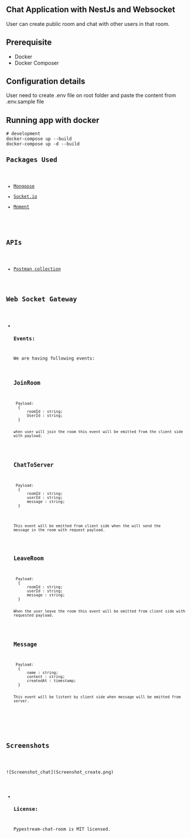 <h2 class="code-line" data-line-start=0 data-line-end=1 ><a id="Chat_Application_with_NestJs_and_Websocket_0"></a>Chat Application with NestJs and Websocket</h2>
<p class="has-line-data" data-line-start="3" data-line-end="4">User can create public room and chat with other users in that room.</p>
 <h2 class="code-line" data-line-start=21 data-line-end=22 ><a id="Prerequisite_Added_21"></a>Prerequisite</h2>
<ul>
<li>Docker</li>
<li>Docker Composer</li>
</ul>

<h2 class="code-line" data-line-start=21 data-line-end=22 ><a id="Prerequisite_Added_21"></a>Configuration details</h2>

<p class="has-line-data" data-line-start="3" data-line-end="4">User need to create .env file on root folder and paste the content from .env.sample file </p>

<h2 class="code-line" data-line-start=11 data-line-end=12 ><a id="Running_the_app_11"></a>Running app with docker</h2>
<pre><code class="has-line-data" data-line-start="14" data-line-end="20" class="language-bash"><span class="hljs-comment"># development</span>
docker-compose up --build
docker-compose up -d --build
<h2 class="code-line" data-line-start=21 data-line-end=22 ><a id="Packages_Added_21"></a>Packages Used</h2>
<ul>
<li><a href="https://www.npmjs.com/package/mongoose">Mongoose</a></li>
<li><a href="https://www.npmjs.com/package/socket.io">Socket.io</a></li>
<li><a href="https://www.npmjs.com/package/moment">Moment</a></li>
</ul>

<h2 class="code-line" data-line-start=28 data-line-end=29 ><a id="APIs_28"></a>APIs</h2>
<ul>
<li><a href="https://www.postman.com/collections/f87fb8f47e93335fdee6">Postman collection</a></li>
</ul>
<h2 class="code-line" data-line-start=46 data-line-end=47 ><a id="Web_Socket_Gateway_46"></a>Web Socket Gateway</h2>
<ul>
<li class="has-line-data" data-line-start="49" data-line-end="96">
<h3 class="code-line" data-line-start=49 data-line-end=50 ><a id="Events_49"></a>Events:</h3>
<p class="has-line-data" data-line-start="50" data-line-end="51">We are having following events:</p>
<h2 class="code-line" data-line-start=52 data-line-end=53 ><a id="JoinRoom_52"></a><code>JoinRoom</code></h2>
<pre><code> Payload: 
  { 
      roomId : string;
      UserId : string;
  }
<br>
when user will join the room this event will be emitted from the client side with payload.</code></pre>

<h2 class="code-line" data-line-start=62 data-line-end=63 ><a id="ChatToServer_62"></a><code>ChatToServer</code></h2>
<pre><code> Payload: 
  { 
      roomId : string;
      userId : string;
      message : string;
  }
  <br>
  
This event will be emitted from client side when the will send the message in the room with request payload.
</code></pre>
<h2 class="code-line" data-line-start=74 data-line-end=75 ><a id="LeaveRoom_74"></a><code>LeaveRoom</code></h2>
<pre><code> Payload: 
  { 
      roomId : string;
      userId : string;
      message : string;
  }
<br>
When the user leave the room this event will be emitted from client side with requested payload.
</code></pre>

<h2 class="code-line" data-line-start=85 data-line-end=86 ><a id="Message_85"></a><code>Message</code></h2>
<pre><code> Payload: 
  { 
      name : string;
      content : string;
      createdAt : timestamp;
  }
<br>
This event will be listent by client side when message will be emitted from server.
</code></pre>

</li>
</ul>
<h2 class="code-line" data-line-start=61 data-line-end=62 ><a id="Screenshots_61"></a>Screenshots</h2>
<p>
![Screenshot_chat](Screenshot_create.png)
</p>
<ul>
<li class="has-line-data" data-line-start="96" data-line-end="99">
<h3 class="code-line" data-line-start=96 data-line-end=97 ><a id="License_96"></a>License:</h3>
<p class="has-line-data" data-line-start="97" data-line-end="98">Pypestream-chat-room is MIT licensed.</p>
</li>
</ul>

